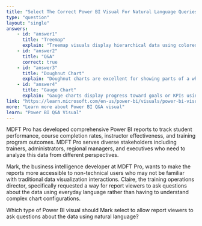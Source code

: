 ```yaml
---
title: "Select The Correct Power BI Visual For Natural Language Queries"
type: "question"
layout: "single"
answers:
    - id: "answer1"
      title: "Treemap"
      explain: "Treemap visuals display hierarchical data using colored rectangles. While useful for showing proportional relationships, they do not support natural language query capabilities."
    - id: "answer2"
      title: "Q&A"
      correct: true
    - id: "answer3"
      title: "Doughnut Chart"
      explain: "Doughnut charts are excellent for showing parts of a whole relationship, similar to pie charts. They do not provide natural language query functionality."
    - id: "answer4"
      title: "Gauge Chart"
      explain: "Gauge charts display progress toward goals or KPIs using a semi-circular gauge visualization. They do not support natural language interactions."
link: "https://learn.microsoft.com/en-us/power-bi/visuals/power-bi-visualization-q-and-a"
more: "Learn more about Power BI Q&A visual"
learn: "Power BI Q&A Visual"
---
```

MDFT Pro has developed comprehensive Power BI reports to track student performance, course completion rates, instructor effectiveness, and training program outcomes. MDFT Pro serves diverse stakeholders including trainers, administrators, regional managers, and executives who need to analyze this data from different perspectives.

Mark, the business intelligence developer at MDFT Pro, wants to make the reports more accessible to non-technical users who may not be familiar with traditional data visualization interactions. Claire, the training operations director, specifically requested a way for report viewers to ask questions about the data using everyday language rather than having to understand complex chart configurations.

Which type of Power BI visual should Mark select to allow report viewers to ask questions about the data using natural language?